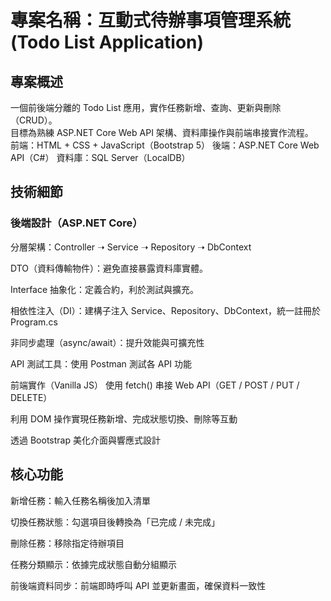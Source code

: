 # 專案名稱：互動式待辦事項管理系統 (Todo List Application)

## 專案概述

一個前後端分離的 Todo List 應用，實作任務新增、查詢、更新與刪除（CRUD）。  
目標為熟練 ASP.NET Core Web API 架構、資料庫操作與前端串接實作流程。  
前端：HTML + CSS + JavaScript（Bootstrap 5）
後端：ASP.NET Core Web API（C#）
資料庫：SQL Server（LocalDB）

## 技術細節

### 後端設計（ASP.NET Core）

分層架構：Controller ➝ Service ➝ Repository ➝ DbContext

DTO（資料傳輸物件）：避免直接暴露資料庫實體。

Interface 抽象化：定義合約，利於測試與擴充。

相依性注入（DI）：建構子注入 Service、Repository、DbContext，統一註冊於 Program.cs

非同步處理（async/await）：提升效能與可擴充性

API 測試工具：使用 Postman 測試各 API 功能

前端實作（Vanilla JS）
使用 fetch() 串接 Web API（GET / POST / PUT / DELETE）

利用 DOM 操作實現任務新增、完成狀態切換、刪除等互動

透過 Bootstrap 美化介面與響應式設計

## 核心功能

新增任務：輸入任務名稱後加入清單

切換任務狀態：勾選項目後轉換為「已完成 / 未完成」

刪除任務：移除指定待辦項目

任務分類顯示：依據完成狀態自動分組顯示

前後端資料同步：前端即時呼叫 API 並更新畫面，確保資料一致性
